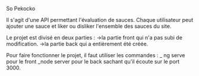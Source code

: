 So Pekocko

Il s'agit d'une API permettant l'évaluation de sauces.
Chaque utilisateur peut ajouter une sauce et liker ou disliker l'ensemble des sauces du site.

Le projet est divisé en deux parties :
->la partie front qui n'a pas subi de modification.
->la partie back qui a entièrement été créée.

Pour faire fonctionner le projet, il faut utiliser les commandes :
_ ng serve pour le front
_node server pour le back sachant qu'il écoute sur le port 3000.


